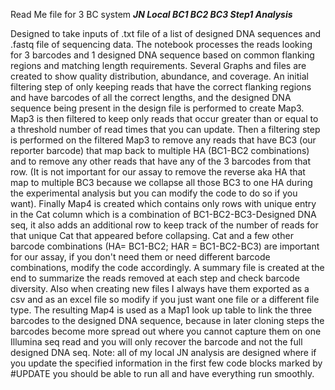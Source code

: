Read Me file for 3 BC system
***JN Local BC1 BC2 BC3 Step1 Analysis*** 

Designed to take inputs of .txt file of a list of designed DNA sequences and .fastq file of sequencing data. The notebook processes the reads looking for 3 barcodes and 1 designed DNA sequence based on common flanking regions and matching length requirements. Several Graphs and files are created to show quality distribution, abundance, and coverage. An initial filtering step of only keeping reads that have the correct flanking regions and have barcodes of all the correct lengths, and the designed DNA sequence being present in the design file is performed to create Map3. Map3 is then filtered to keep only reads that occur greater than or equal to a threshold number of read times that you can update. Then a filtering step is performed on the filtered Map3 to remove any reads that have BC3 (our reporter barcode) that map back to multiple HA (BC1-BC2 combinations) and to remove any other reads that have any of the 3 barcodes from that row. (It is not important for our assay to remove the reverse aka HA that map to multiple BC3 because we collapse all those BC3 to one HA during the experimental analysis but you can modify the code to do so if you want). Finally Map4 is created which contains only rows with unique entry in the Cat column which is a combination of BC1-BC2-BC3-Designed DNA seq, it also adds an additional row to keep track of the number of reads for that unique Cat that appeared before collapsing. Cat and a few other barcode combinations (HA= BC1-BC2; HAR = BC1-BC2-BC3) are important for our assay, if you don't need them or need different barcode combinations, modify the code accordingly. A summary file is created at the end to summarize the reads removed at each step and check barcode diversity. Also when creating new files I always have them exported as a csv and as an excel file so modify if you just want one file or a different file type.
The resulting Map4 is used as a Map1 look up table to link the three barcodes to the designed DNA sequence, because in later cloning steps the barcodes become more spread out where you cannot capture them on one Illumina seq read and you will only recover the barcode and not the full designed DNA seq.
Note: all of my local JN analysis are designed where if you update the specified information in the first few code blocks marked by #UPDATE you should be able to run all and have everything run smoothly.

